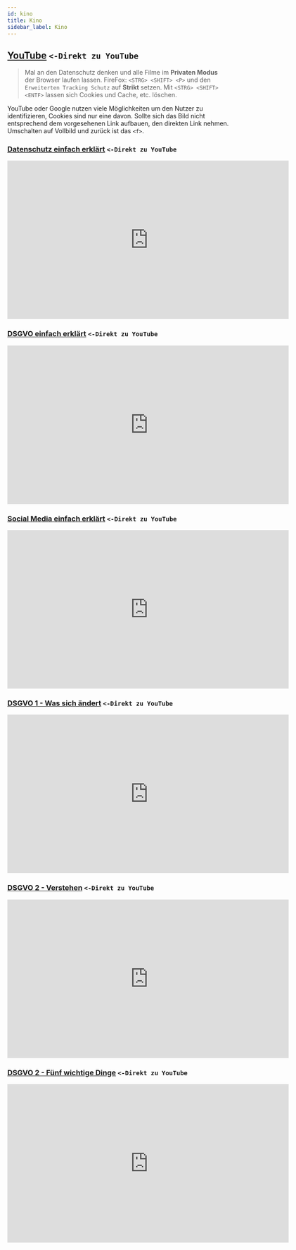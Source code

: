 ```yaml
---
id: kino
title: Kino
sidebar_label: Kino
---
```


## [YouTube](https://www.youtube.com/) ``<-Direkt zu YouTube`` 
> Mal an den Datenschutz denken und alle Filme im **Privaten Modus** der Browser laufen lassen. FireFox: `<STRG> <SHIFT> <P>` und den ``Erweiterten Tracking Schutz`` auf **Strikt** setzen. Mit `<STRG> <SHIFT> <ENTF>` lassen sich Cookies und Cache, etc. löschen. 

YouTube oder Google nutzen viele Möglichkeiten um den Nutzer zu identifizieren, Cookies sind nur eine davon. Sollte sich das Bild nicht entsprechend dem vorgesehenen Link aufbauen, den direkten Link nehmen. Umschalten auf Vollbild und zurück ist das ``<f>``. 

<!--DOCUSAURUS_CODE_TABS-->

<!--Datenschutz einfach erklärt-->
### [Datenschutz einfach erklärt](https://www.youtube.com/embed/VF5A2JhiJug) ``<-Direkt zu YouTube`` 
<iframe width="640" height="360" src="https://www.youtube.com/embed/VF5A2JhiJug" frameborder="0" allow="accelerometer; autoplay; encrypted-media; gyroscope; picture-in-picture" allowfullscreen></iframe>

<!--DSGVO einfach erklärt-->
### [DSGVO einfach erklärt](https://www.youtube.com/embed/bPS3ojekcKw) ``<-Direkt zu YouTube`` 
<iframe width="640" height="360" src="https://www.youtube.com/embed/bPS3ojekcKw" frameborder="0" allow="accelerometer; autoplay; encrypted-media; gyroscope; picture-in-picture" allowfullscreen></iframe>

<!--Social Media einfach erklärt-->
### [Social Media einfach erklärt](https://www.youtube.com/embed/3LZWP8m_vh8) ``<-Direkt zu YouTube`` 
<iframe width="640" height="360" src="https://www.youtube.com/embed/3LZWP8m_vh8" frameborder="0" allow="accelerometer; autoplay; encrypted-media; gyroscope; picture-in-picture" allowfullscreen></iframe>

<!--END_DOCUSAURUS_CODE_TABS-->

<!--DOCUSAURUS_CODE_TABS-->

<!--DSGVO 1 - Was sich ändert-->
### [DSGVO 1 - Was sich ändert](https://www.youtube.com/embed/xv-fIpbaPN0) ``<-Direkt zu YouTube`` 
<iframe width="640" height="360" src="https://www.youtube.com/embed/xv-fIpbaPN0" frameborder="0" allow="accelerometer; autoplay; encrypted-media; gyroscope; picture-in-picture" allowfullscreen></iframe>

<!--DSGVO 2 - Verstehen, was dahinter steckt-->
### [DSGVO 2 - Verstehen](https://www.youtube.com/embed/_yy_i3LSq-k) ``<-Direkt zu YouTube`` 
<iframe width="640" height="360" src="https://www.youtube.com/embed/_yy_i3LSq-k" frameborder="0" allow="accelerometer; autoplay; encrypted-media; gyroscope; picture-in-picture" allowfullscreen></iframe>

<!--DSGVO 3 - Fünf wichtige Dinge-->
### [DSGVO 2 - Fünf wichtige Dinge](https://www.youtube.com/embed/lo-0BD1dzbA) ``<-Direkt zu YouTube`` 
<iframe width="640" height="360" src="https://www.youtube.com/embed/lo-0BD1dzbA" frameborder="0" allow="accelerometer; autoplay; encrypted-media; gyroscope; picture-in-picture" allowfullscreen></iframe>

<!--END_DOCUSAURUS_CODE_TABS-->

